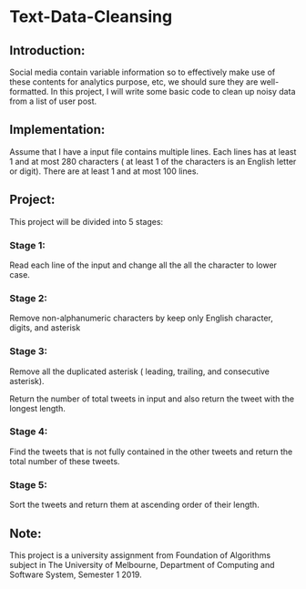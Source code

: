 # Text-Data-Cleansing
## Introduction:
Social media contain variable information so to effectively make use of these contents for analytics purpose, etc, we should sure they are well-formatted. In this project, I will write some basic code to clean up noisy data from a list of user post.

## Implementation:
Assume that I have a input file contains multiple lines. Each lines has at least 1 and at most 280 characters ( at least 1 of the characters is an English letter or digit). There are at least 1 and at most 100 lines.
## Project:
This project will be divided into 5 stages: 
### Stage 1:
Read each line of the input and change all the all the character to lower case.
### Stage 2:
Remove non-alphanumeric characters by keep only English character, digits, and asterisk
### Stage 3:
Remove all the duplicated asterisk ( leading, trailing, and consecutive asterisk).

Return the number of total tweets in input and also return the tweet with the longest length.
### Stage 4: 
Find the tweets that is not fully contained in the other tweets and return the total number of these tweets.

### Stage 5:
Sort the tweets and return them at ascending order of their length.

## Note: 
This project is a university assignment from Foundation of Algorithms subject in The University of Melbourne, Department of Computing and Software System, Semester 1 2019.
